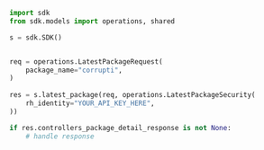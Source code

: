 <!-- Start SDK Example Usage -->
```python
import sdk
from sdk.models import operations, shared

s = sdk.SDK()


req = operations.LatestPackageRequest(
    package_name="corrupti",
)
    
res = s.latest_package(req, operations.LatestPackageSecurity(
    rh_identity="YOUR_API_KEY_HERE",
))

if res.controllers_package_detail_response is not None:
    # handle response
```
<!-- End SDK Example Usage -->